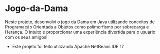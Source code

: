 # Jogo-da-Dama
Neste projeto, desenvolvi o jogo da Dama em Java utilizando conceitos de Programação Orientada a Objetos como polimorfismo por sobrecarga e Herança. 
O intuito é proporcionar uma experiência divertida para o usuário com os seus amigos!
- Este projeto foi feito utilizando Apache NetBeans IDE 17
